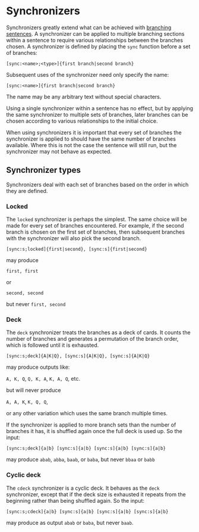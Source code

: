 # Synchronizers

Synchronizers greatly extend what can be achieved with 
[branching sentences](branching.md). A synchronizer can be applied to 
multiple branching sections within a sentence to require various 
relationships between the branches chosen. A synchronizer is defined by
placing the `sync` function before a set of branches:

`[sync:<name>;<type>]{first branch|second branch}`

Subsequent uses of the synchronizer need only specify the name:

`[sync:<name>]{first branch|second branch}`

The name may be any arbitrary text without special characters.

Using a single synchronizer within a sentence has no effect, but by applying
the same synchronizer to multiple sets of branches, later branches can be 
chosen according to various relationships to the initial choice.

When using synchronizers it is important that every set of branches the 
synchronizer is applied to should have the same number of branches available.
Where this is not the case the sentence will still run, but the synchronizer 
may not behave as expected.

## Synchronizer types

Synchronizers deal with each set of branches based on the order in which they
are defined.

### Locked

The `locked` synchronizer is perhaps the simplest. The same choice will be made
for every set of branches encountered. For example, if the second branch is
chosen on the first set of branches, then subsequent branches with the
synchronizer will also pick the second branch. 

`[sync:s;locked]{first|second}, [sync:s]{first|second}`

may produce 

`first, first`

or 

`second, second`

but never `first, second`

### Deck

The `deck` synchronizer treats the branches as a deck of cards. It counts the
number of branches and generates a permutation of the branch order, which is
followed until it is exhausted.

`[sync:s;deck]{A|K|Q}, [sync:s]{A|K|Q}, [sync:s]{A|K|Q}`

may produce outputs like:

`A, K, Q`, `Q, K, A`, `K, A, Q`, etc.

but will never produce

`A, A, K`, `K, Q, Q`,

or any other variation which uses the same branch
multiple times.

If the synchronizer is applied to more branch sets than the number of branches
it has, it is shuffled again once the full deck is used up. So the input:

`[sync:s;deck]{a|b} [sync:s]{a|b} [sync:s]{a|b} [sync:s]{a|b}`

may produce `abab`, `abba`, `baab`, or `baba`, but never `bbaa` or `babb`

### Cyclic deck

The `cdeck` synchronizer is a cyclic deck. It behaves as the `deck` 
synchronizer, except that if the deck size is exhausted it repeats from the
beginning rather than being shuffled again. So the input:

`[sync:s;cdeck]{a|b} [sync:s]{a|b} [sync:s]{a|b} [sync:s]{a|b}`

may produce as output `abab` or `baba`, but never `baab`.